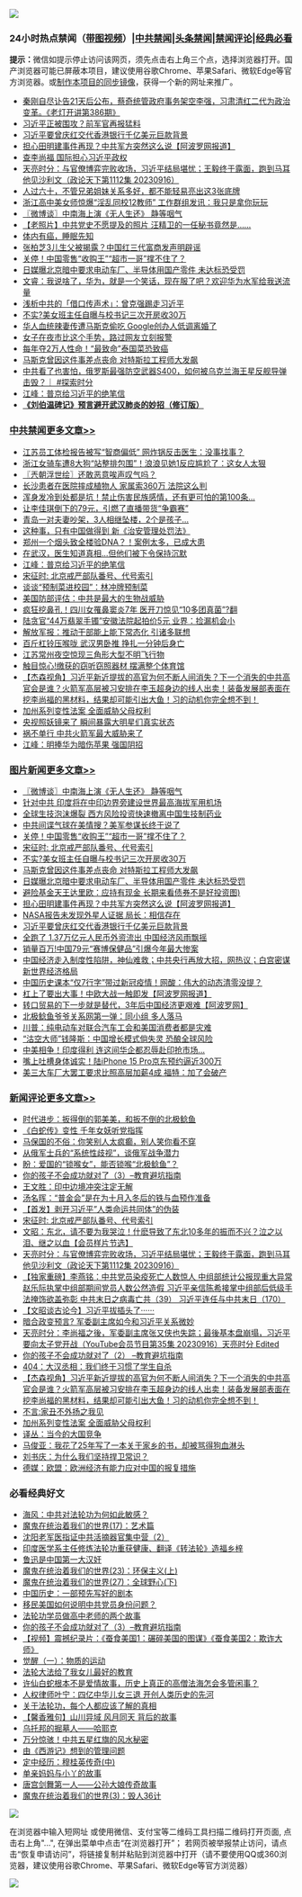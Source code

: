 ![](https://raw.githubusercontent.com/jsvpn/jsproxy/dev/64photo/fqnews-qr.jpg)

<div id="tt">
<h3>24小时热点禁闻（<a href="https://391091.xyz" target="_blank">带图视频</a>）|<a href="#%E4%B8%AD%E5%85%B1%E7%A6%81%E9%97%BB%E6%9B%B4%E5%A4%9A%E6%96%87%E7%AB%A0">中共禁闻</a>|<a href="#%E5%9B%BE%E7%89%87%E6%96%B0%E9%97%BB%E6%9B%B4%E5%A4%9A%E6%96%87%E7%AB%A0">头条禁闻</a>|<a href="#%E6%96%B0%E9%97%BB%E8%AF%84%E8%AE%BA%E6%9B%B4%E5%A4%9A%E6%96%87%E7%AB%A0">禁闻评论|<a href="#%E5%BF%85%E7%9C%8B%E7%BB%8F%E5%85%B8%E5%A5%BD%E6%96%87">经典必看</a></h3>
<div><b>提示：</b>微信如提示停止访问该网页，须先点击右上角三个点，选择浏览器打开。国产浏览器可能已屏蔽本项目，建议使用谷歌Chrome、苹果Safari、微软Edge等官方浏览器。或<a href="%E5%88%B6%E4%BD%9Cgit%E7%A6%81%E9%97%BB%E9%95%9C%E5%83%8F.md">制作本项目的同步镜像</a>，获得一个新的网址来推广。</div>
<ul>

<li><a href="/sohnews/20230917/1934943.md">秦刚自尽讣告21天后公布，蔡奇统管政府事务架空李强，习肃清红二代为政治变革。《老灯开讲第386期》</a></li>
<li><a href="/baitai/20230917/1935013.md">习近平正被围攻？前军官再报猛料</a></li>
<li><a href="/topimagenews/20230917/1934958.md">习近平要曾庆红交代香港银行千亿美元巨款背景</a></li>
<li><a href="/topimagenews/20230917/1934980.md">担心田明建事件再现？中共军方突然这么说【阿波罗网报道】</a></li>
<li><a href="/headline/20230917/1934986.md">查李尚福 国际担心习近平政权</a></li>
<li><a href="/comments/20230918/1935077.md">天亮时分：与官僚博弈完败收场，习近平结局堪忧；王毅终于露面，跑到马耳他见沙利文（政论天下第1112集 20230916）</a></li>
<li><a href="/lifebaike/20230917/1934953.md">人过六十，不管兄弟姐妹关系多好，都不能轻易亮出这3张底牌</a></li>
<li><a href="/cnnews/20230918/1935059.md">浙江高中美女师惊爆“淫乱同校12教师” 工作群组发讯：我只是拿你玩玩</a></li>
<li><a href="/topimagenews/20230918/1935168.md">〖微博谈〗中南海上演《无人生还》 静等咽气</a></li>
<li><a href="/lifebaike/20230917/1935025.md">【老照片】中共党史不愿提及的照片 汪精卫的一任秘书竟然是……</a></li>
<li><a href="/baitai/20230917/1934992.md">体内有癌，睡眠先知</a></li>
<li><a href="/cnnews/20230918/1935053.md">张柏芝3儿生父被揭露？中国红三代富商发声明辟谣</a></li>
<li><a href="/topimagenews/20230918/1935100.md">关停！中国零售“收购王”“超市一哥”撑不住了？</a></li>
<li><a href="/topimagenews/20230918/1935055.md">日媒曝北京暗中要求电动车厂、半导体用国产零件 未达标恐受罚</a></li>
<li><a href="/sohnews/20230917/1935002.md">文睿：我说啥了，华为，就是一个笑话，现在服了吧？欢迎华为水军给我送流量</a></li>
<li><a href="/ccpdope/20230917/1935005.md">浅析中共的「借口传声术」：曾克强踢走习近平</a></li>
<li><a href="/topimagenews/20230918/1935085.md">不实?美女班主任自曝与校书记三次开房收30万</a></li>
<li><a href="/cnnews/20230918/1935033.md">华人血统辣妻传遭马斯克偷吃 Google创办人低调离婚了</a></li>
<li><a href="/cnnews/20230918/1935089.md">女子在夜市比这个手势，路过网友立刻报警</a></li>
<li><a href="/cnnews/20230918/1935043.md">每年夺2万人性命！“最致命”泰国菜恐致癌</a></li>
<li><a href="/topimagenews/20230918/1935060.md">马斯克曾因这件事差点丧命 对特斯拉工程师大发飙</a></li>
<li><a href="/sohnews/20230917/1934998.md">中共看了也害怕，俄罗斯最强防空武器S400，如何被乌克兰海王星反舰导弹击毁？｜ #探索时分</a></li>
<li><a href="/cbnews/20230918/1935099.md">江峰：普京给习近平的绝笔信</a></li>
<li><b><a href="/comments/20200207/1272816.md" target="_blank">《刘伯温碑记》预言避开武汉肺炎的妙招（修订版）</a></b></li>
</ul>
</div>

<div class="catlist">
<h3><a href="/cbnews/" target="_blank">中共禁闻</a><span><a href="/cbnews/" target="_blank" rel="nofollow">更多文章>></a></span></h3>
<ul>
<li><a href="/cbnews/20230918/1935207.md" target="_blank">江苏员工体检报告被写“智商偏低” 网炸锅反击医生：没事找事？</a></li>
<li><a href="/cbnews/20230918/1935196.md" target="_blank">浙江女骑车遭8大狗“站整排包围”！浪浪见她1反应尴尬了：这女人太狠</a></li>
<li><a href="/cbnews/20230918/1935188.md" target="_blank">〖兲朝浮世绘〗还敢恶意唉声叹气吗？</a></li>
<li><a href="/cbnews/20230918/1935161.md" target="_blank">长沙患者在医院摔成植物人 家属索360万 法院这么判</a></li>
<li><a href="/cbnews/20230918/1935139.md" target="_blank">浑身发冷到处都是坑！禁止伤害民族感情，还有更可怕的第100条…</a></li>
<li><a href="/cbnews/20230918/1935138.md" target="_blank">让李佳琪倒下的79元，引燃了直播带货“争霸赛”</a></li>
<li><a href="/cbnews/20230918/1935137.md" target="_blank">青岛一对夫妻吵架，3人相继坠楼，2个是孩子…</a></li>
<li><a href="/cbnews/20230918/1935103.md" target="_blank">这种事，只有中国做得到 新《治安管理处罚法》</a></li>
<li><a href="/cbnews/20230918/1935102.md" target="_blank">郑州一个烟头致全楼验DNA？！案例太多，已成大患</a></li>
<li><a href="/cbnews/20230918/1935101.md" target="_blank">在武汉，医生知道真相…但他们被下令保持沉默</a></li>
<li><a href="/cbnews/20230918/1935099.md" target="_blank">江峰：普京给习近平的绝笔信</a></li>
<li><a href="/comments/20230918/1935095.md" target="_blank">宋征时: 北京戒严部队番号、代号索引</a></li>
<li><a href="/cbnews/20230918/1935086.md" target="_blank">谈谈“预制菜进校园”：林冲牌预制菜</a></li>
<li><a href="/cbnews/20230917/1934957.md" target="_blank">美国防部评估：中共是最大的生物战威胁</a></li>
<li><a href="/cbnews/20230917/1934931.md" target="_blank">疯狂挖鼻孔！四川女罹鼻窦炎7年 医开刀惊见“10多团真菌”?翻</a></li>
<li><a href="/cbnews/20230917/1934930.md" target="_blank">陆贪官“44万翡翠手镯”安徽法院起拍价5元 业界：捡漏机会小</a></li>
<li><a href="/cbnews/20230917/1934917.md" target="_blank">解放军报：推动干部能上能下常态化 引诸多联想</a></li>
<li><a href="/cbnews/20230917/1934858.md" target="_blank">百斤杠铃压喉咙 武汉男卧推 挣扎一分钟后身亡</a></li>
<li><a href="/cbnews/20230917/1934857.md" target="_blank">江苏常州夜空惊现三角形大型不明飞行物</a></li>
<li><a href="/cbnews/20230917/1934856.md" target="_blank">触目惊心!缴获的窃听窃照器材 摆满整个体育馆</a></li>
<li><a href="/comments/20230917/1934854.md" target="_blank">【杰森视角】习近平新近提拔的高官为何不断人间消失？下一个消失的中共高官会是谁？火箭军高层被习安排在李玉超身边的线人出卖！装备发展部表面在挖李尚福的黑材料，结果却可能引出大鱼！习的动机你完全想不到！</a></li>
<li><a href="/comments/20230917/1934839.md" target="_blank">加州系列变性法案 全面威胁父母权利</a></li>
<li><a href="/cbnews/20230917/1934827.md" target="_blank">央视照妖镜来了 瞬间暴露大明星们真实状态</a></li>
<li><a href="/cbnews/20230917/1934779.md" target="_blank">祸不单行 中共火箭军最大威胁来了</a></li>
<li><a href="/cbnews/20230917/1934778.md" target="_blank">江峰：明捧华为暗伤苹果 强国阴招</a></li>

</ul>
</div>
<div class="catlist">
<h3><a href="/topimagenews/" target="_blank">图片新闻</a><span><a href="/topimagenews/" target="_blank" rel="nofollow">更多文章>></a></span></h3>
<ul>
<li><a href="/topimagenews/20230918/1935168.md" target="_blank">〖微博谈〗中南海上演《无人生还》 静等咽气</a></li>
<li><a href="/topimagenews/20230918/1935160.md" target="_blank">针对中共 印度将在中印边界旁建设世界最高海拔军用机场</a></li>
<li><a href="/topimagenews/20230918/1935159.md" target="_blank">全球生技泡沫爆裂 西方风险投资快速撤离中国生技制药业</a></li>
<li><a href="/topimagenews/20230918/1935136.md" target="_blank">中共间谍气球在美情搜？美军参谋长终于说了</a></li>
<li><a href="/topimagenews/20230918/1935100.md" target="_blank">关停！中国零售“收购王”“超市一哥”撑不住了？</a></li>
<li><a href="/comments/20230918/1935095.md" target="_blank">宋征时: 北京戒严部队番号、代号索引</a></li>
<li><a href="/topimagenews/20230918/1935085.md" target="_blank">不实?美女班主任自曝与校书记三次开房收30万</a></li>
<li><a href="/topimagenews/20230918/1935060.md" target="_blank">马斯克曾因这件事差点丧命 对特斯拉工程师大发飙</a></li>
<li><a href="/topimagenews/20230918/1935055.md" target="_blank">日媒曝北京暗中要求电动车厂、半导体用国产零件 未达标恐受罚</a></li>
<li><a href="/topimagenews/20230918/1935050.md" target="_blank">避险基金天王达里欧：应持有现金 长期来看债券不是好投资图)</a></li>
<li><a href="/topimagenews/20230917/1934980.md" target="_blank">担心田明建事件再现？中共军方突然这么说【阿波罗网报道】</a></li>
<li><a href="/topimagenews/20230917/1934959.md" target="_blank">NASA报告未发现外星人证据 局长：相信存在</a></li>
<li><a href="/topimagenews/20230917/1934958.md" target="_blank">习近平要曾庆红交代香港银行千亿美元巨款背景</a></li>
<li><a href="/topimagenews/20230917/1934942.md" target="_blank">全跑了 1.37万亿元人民币外资流出 中国经济风雨飘摇</a></li>
<li><a href="/topimagenews/20230917/1934929.md" target="_blank">销量百万!中国79元“赛博保健品”引爆今年最大惨案</a></li>
<li><a href="/topimagenews/20230916/1934650.md" target="_blank">中国经济走入制度性陷阱，神仙难救；中共央行再放大招，网热议；白宫密谋新世界经济格局</a></li>
<li><a href="/topimagenews/20230916/1934633.md" target="_blank">中国历史课本“仅7行字”带过新冠疫情！网酸：伟大的动态清零没提？</a></li>
<li><a href="/topimagenews/20230916/1934632.md" target="_blank">杠上了要出大事！中欧大战一触即发【阿波罗网报道】</a></li>
<li><a href="/topimagenews/20230916/1934631.md" target="_blank">转口贸易的下一步就是替代，3年后中国经济更艰难【阿波罗网】</a></li>
<li><a href="/topimagenews/20230916/1934389.md" target="_blank">北极鲶鱼爷爷关系网第一弹：同小组 多人落马</a></li>
<li><a href="/topimagenews/20230916/1934344.md" target="_blank">川普：纯电动车对联合汽车工会和美国消费者都是灾难</a></li>
<li><a href="/topimagenews/20230916/1934314.md" target="_blank">“沽空大师”钱隆斯：中国增长模式倘失灵 恐酿全球风险</a></li>
<li><a href="/topimagenews/20230916/1934297.md" target="_blank">中美相争！印度得利 连这间华企都忍辱赴印抢市场…</a></li>
<li><a href="/topimagenews/20230916/1934274.md" target="_blank">嘴上吐槽身体诚实！陆iPhone 15 Pro京东预约逼近300万</a></li>
<li><a href="/topimagenews/20230915/1934263.md" target="_blank">美三大车厂大罢工要求比照高层加薪4成 福特：加了会破产</a></li>

</ul>
</div>
<div class="catlist">
<h3><a href="/comments/" target="_blank">新闻评论</a><span><a href="/comments/" target="_blank" rel="nofollow">更多文章>></a></span></h3>
<ul>
<li><a href="/comments/20230918/1935165.md" target="_blank">时代进步：扳得倒的郭美美，和扳不倒的北极鲶鱼</a></li>
<li><a href="/comments/20230918/1935149.md" target="_blank">《白蛇传》变性 千年女妖听党指挥</a></li>
<li><a href="/comments/20230918/1935148.md" target="_blank">马保国的不俗：你笑别人太疯癫，别人笑你看不穿</a></li>
<li><a href="/comments/20230918/1935147.md" target="_blank">从俄军士兵的“系统性歧视”，谈俄军战争潜力</a></li>
<li><a href="/comments/20230918/1935146.md" target="_blank">盼：爱国的“锁喉女”，能否锁喉“北极鲶鱼”？</a></li>
<li><a href="/comments/20230918/1935105.md" target="_blank">你的孩子不会成功就对了（3）&#8211;教育避坑指南</a></li>
<li><a href="/comments/20230918/1935115.md" target="_blank">王文胜：印中边境冲突注定无解</a></li>
<li><a href="/comments/20230918/1935114.md" target="_blank">汤名晖：“普金会”是在为十月入冬后的铁与血预作准备</a></li>
<li><a href="/comments/20230918/1935113.md" target="_blank">【首发】剥开习近平&#8221;人类命运共同体&#8221;的伪装</a></li>
<li><a href="/comments/20230918/1935095.md" target="_blank">宋征时: 北京戒严部队番号、代号索引</a></li>
<li><a href="/comments/20230918/1935081.md" target="_blank">文昭：东北，请不要为我哭泣！什麽导致了东北10多年的振而不兴？泣之以泪、继之以血【会员样片节选】</a></li>
<li><a href="/comments/20230918/1935077.md" target="_blank">天亮时分：与官僚博弈完败收场，习近平结局堪忧；王毅终于露面，跑到马耳他见沙利文（政论天下第1112集 20230916）</a></li>
<li><a href="/comments/20230918/1935041.md" target="_blank">【独家重磅】李燕铭：中共党员染疫死亡人数惊人 中组部统计公报现重大异常 赵乐际执掌中组部期间党员人数公然造假 习近平亲信陈希接掌中组部后低级手法掩饰欲盖弥彰 中共末日之病毒亡共（39） 习近平连任与中共末日（170）</a></li>
<li><a href="/comments/20230917/1935017.md" target="_blank">【文昭谈古论今】习近平拔插头了······</a></li>
<li><a href="/comments/20230917/1934918.md" target="_blank">暗合政变预言? 军委副主席如今和习近平关系微妙</a></li>
<li><a href="/comments/20230917/1934897.md" target="_blank">天亮时分：李尚福之後，军委副主席张又侠也失踪；最後基本盘崩塌，习近平要向太子党开战（YouTube会员节目第35集 20230916）天亮时分 Edited</a></li>
<li><a href="/comments/20230917/1933753.md" target="_blank">你的孩子不会成功就对了（2） &#8211;教育避坑指南</a></li>
<li><a href="/comments/20230917/1934879.md" target="_blank">404：大汉丞相：我们终于习惯了学生自杀</a></li>
<li><a href="/comments/20230917/1934854.md" target="_blank">【杰森视角】习近平新近提拔的高官为何不断人间消失？下一个消失的中共高官会是谁？火箭军高层被习安排在李玉超身边的线人出卖！装备发展部表面在挖李尚福的黑材料，结果却可能引出大鱼！习的动机你完全想不到！</a></li>
<li><a href="/comments/20230917/1934850.md" target="_blank">不言:家丑不外扬之我见</a></li>
<li><a href="/comments/20230917/1934839.md" target="_blank">加州系列变性法案 全面威胁父母权利</a></li>
<li><a href="/comments/20230917/1934837.md" target="_blank">译丛：当今的大国竞争</a></li>
<li><a href="/comments/20230917/1934836.md" target="_blank">马俊亚：我花了25年写了一本关于家乡的书，却被骂得狗血淋头</a></li>
<li><a href="/comments/20230917/1934835.md" target="_blank">刘书庆：为什么我们坚持捍卫常识？</a></li>
<li><a href="/comments/20230917/1934834.md" target="_blank">德媒：欧盟：欧洲经济有能力应对中国的报复措施</a></li>

</ul>
</div>

<div class="catlist">
<h3>必看经典好文</h3>
<ul>
<li><a href="/comments/20191218/1228234.md" target="_blank">海风：中共对法轮功为何如此敏感？</a></li>
<li><a href="/topimagenews/20180620/960677.md" target="_blank">魔鬼在统治着我们的世界(17)：艺术篇</a></li>
<li><a href="/comments/20221222/1826761.md" target="_blank">沈阳老军医指证中共活摘器官集中营（2）</a></li>
<li><a href="/comments/20220416/1720335.md" target="_blank">印度医学系主任修炼法轮功重获健康、翻译《转法轮》造福乡梓</a></li>
<li><a href="/cnnews/20210213/1486568.md" target="_blank">鲁迅是中国第一大汉奸</a></li>
<li><a href="/ssgc/20180904/993719.md" target="_blank">魔鬼在统治着我们的世界(23)：环保主义(上)</a></li>
<li><a href="/comments/20181224/1052333.md" target="_blank">魔鬼在统治着我们的世界(27)：全球野心(下)</a></li>
<li><a href="/comments/20220910/1782931.md" target="_blank">中国历史：一部预先写好的剧本</a></li>
<li><a href="/comments/20220819/1773759.md" target="_blank">移民美国如何说明中共党员身份问题？</a></li>
<li><a href="/comments/20200629/1352533.md" target="_blank">法轮功学员做高中老师的两个故事</a></li>
<li><a href="/comments/20230918/1935105.md" target="_blank">你的孩子不会成功就对了（3）&#8211;教育避坑指南</a></li>
<li><a href="/comments/20210123/1473011.md" target="_blank">【视频】震撼纪录片：《蚕食美国1：碾碎美国的图谋》《蚕食美国2：欺诈大师》</a></li>
<li><a href="/comments/20200810/1377609.md" target="_blank">觉醒（一）：物质的运动</a></li>
<li><a href="/cbnews/20200516/1329218.md" target="_blank">法轮大法给了我女儿最好的教育</a></li>
<li><a href="/cnnews/20180504/937198.md" target="_blank">许仙白蛇根本不是爱情故事，历史上真正的高僧法海怎会多管闲事？</a></li>
<li><a href="/bannedvideo/20220806/1768296.md" target="_blank">人权律师叶宁：四亿中华儿女三退 开创人类历史的先河</a></li>
<li><a href="/topimagenews/20161125/619230.md" target="_blank">关于法轮功，每个人都应该了解的真相</a></li>
<li><a href="/bannedvideo/20210301/1495768.md" target="_blank">【馨香雅句】山川异域 风月同天 背后的故事</a></li>
<li><a href="/lifebaike/20210815/1606781.md" target="_blank">乌托邦的掘墓人——哈耶克</a></li>
<li><a href="/ccpdope/20210708/1583079.md" target="_blank">万分惊骇！中共五星红旗的风水秘密</a></li>
<li><a href="/cbnews/20211017/1639767.md" target="_blank">由《西游记》想到的管理问题</a></li>
<li><a href="/tculture/xiulian/20151105/467870.md" target="_blank">定中经历：穆桂英传奇(中)</a></li>
<li><a href="/cbnews/20210518/1548912.md" target="_blank">单亲妈妈与小丫的故事</a></li>
<li><a href="/comments/20220902/1779609.md" target="_blank">唐宫剑舞第一人——公孙大娘传奇故事</a></li>
<li><a href="/topimagenews/20180521/945342.md" target="_blank">魔鬼在统治着我们的世界(3)：毁人36计</a></li>

</ul>
</div>

![](https://raw.githubusercontent.com/jsvpn/jsproxy/dev/64photo/fqnews-qr.jpg)

在浏览器中输入短网址 或使用微信、支付宝等二维码工具扫描二维码打开页面, 点击右上角"...", 在弹出菜单中点击“在浏览器打开”； 若网页被举报禁止访问，请点击“恢复申请访问”，将链接复制并粘贴到浏览器中打开（请不要使用QQ或360浏览器，建议使用谷歌Chrome、苹果Safari、微软Edge等官方浏览器）

![](https://raw.githubusercontent.com/jsvpn/jsproxy/dev/64photo/wx.jpg)